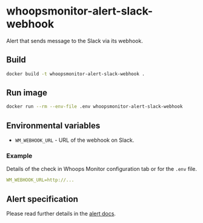 # whoopsmonitor-alert-slack-webhook
Alert that sends message to the Slack via its webhook.

## Build
```sh
docker build -t whoopsmonitor-alert-slack-webhook .
```

## Run image
```bash
docker run --rm --env-file .env whoopsmonitor-alert-slack-webhook
```

## Environmental variables
- `WM_WEBHOOK_URL` - URL of the webhook on Slack.

### Example
Details of the check in Whoops Monitor configuration tab or for the `.env` file.

```yaml
WM_WEBHOOK_URL=http://...
```

## Alert specification
Please read further details in the [alert docs](https://github.com/whoopsmonitor/whoopsmonitor/blob/master/docs/custom-alert.md).
